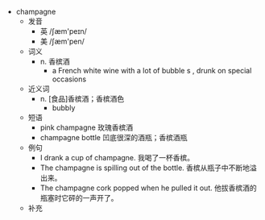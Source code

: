 - champagne
  - 发音
    - 英 /ʃæm'peɪn/
    - 美 /ʃæm'pen/
  - 词义
    - n. 香槟酒
      - a French white wine with a lot of  bubble s  , drunk on special occasions
  - 近义词
    - n. [食品]香槟酒；香槟酒色
      - bubbly
  - 短语
    - pink champagne 玫瑰香槟酒
    - champagne bottle 凹底很深的酒瓶；香槟酒瓶
  - 例句
    - I drank a cup of champagne. 我喝了一杯香槟。
    - The champagne is spilling out of the bottle. 香槟从瓶子中不断地溢出来。
    - The champagne cork popped when he pulled it out. 他拔香槟酒的瓶塞时它砰的一声开了。
  - 补充